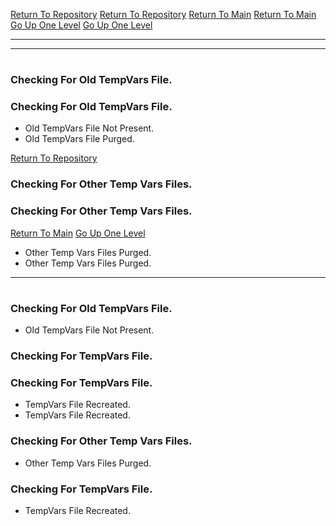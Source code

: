 [Return To Repository](https://github.com/DigitalWarrior/piholeparser/)
[Return To Repository](https://github.com/DigitalWarrior/piholeparser/)
[Return To Main](https://github.com/DigitalWarrior/piholeparser/blob/master/RecentRunLogs/Mainlog.md)
[Return To Main](https://github.com/DigitalWarrior/piholeparser/blob/master/RecentRunLogs/Mainlog.md)
[Go Up One Level](https://github.com/DigitalWarrior/piholeparser/blob/master/RecentRunLogs/TopLevelScripts/10-Running-Initial-Tasks.md)
[Go Up One Level](https://github.com/DigitalWarrior/piholeparser/blob/master/RecentRunLogs/TopLevelScripts/10-Running-Initial-Tasks.md)
____________________________________
____________________________________
# 
# 
### Checking For Old TempVars File.
### Checking For Old TempVars File.
* Old TempVars File Not Present.
* Old TempVars File Purged.


[Return To Repository](https://github.com/DigitalWarrior/piholeparser/)
### Checking For Other Temp Vars Files.
### Checking For Other Temp Vars Files.
[Return To Main](https://github.com/DigitalWarrior/piholeparser/blob/master/RecentRunLogs/Mainlog.md)
[Go Up One Level](https://github.com/DigitalWarrior/piholeparser/blob/master/RecentRunLogs/TopLevelScripts/10-Running-Initial-Tasks.md)
* Other Temp Vars Files Purged.
* Other Temp Vars Files Purged.
____________________________________
# 


### Checking For Old TempVars File.
* Old TempVars File Not Present.
### Checking For TempVars File.
### Checking For TempVars File.

* TempVars File Recreated.
* TempVars File Recreated.
### Checking For Other Temp Vars Files.
* Other Temp Vars Files Purged.

### Checking For TempVars File.
* TempVars File Recreated.
